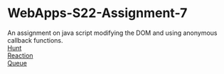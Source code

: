 # WebApps-S22-Assignment-7<br>
An assignment on java script modifying the DOM and using anonymous callback functions.<br>
<a href="https://44-563-web-apps-s22.github.io/webapps-s22-assignment-7-Saisid123/hunt.html"> Hunt </a><br>
<a href="https://44-563-web-apps-s22.github.io/webapps-s22-assignment-7-Saisid123/reaction.html"> Reaction </a><br>
<a href="https://44-563-web-apps-s22.github.io/webapps-s22-assignment-7-Saisid123/queue.html"> Queue </a>
